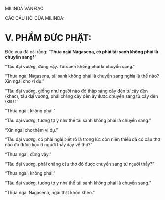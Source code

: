MILINDA VẤN ĐẠO

CÁC CÂU HỎI CỦA MILINDA:

# V. PHẨM ĐỨC PHẬT:

Đức vua đã nói rằng: “**Thưa ngài Nāgasena, có phải tái sanh không phải là chuyển sang?**”

“Tâu đại vương, đúng vậy. Tái sanh không phải là chuyển sang.”

“Thưa ngài Nāgasena, tái sanh không phải là chuyển sang nghĩa là thế nào? Xin ngài cho ví dụ.”

“Tâu đại vương, giống như người nào đó thắp sáng cây đèn từ cây đèn (khác), tâu đại vương, phải chăng cây đèn ấy được chuyển sang từ cây đèn (kia)?”

“Thưa ngài, không phải.”

“Tâu đại vương, tương tợ y như thế tái sanh không phải là chuyển sang.”

“Xin ngài cho thêm ví dụ.”

“Tâu đại vương, có phải ngài biết rõ là trong lúc còn niên thiếu đã có câu thơ nào đó được học ở người thầy dạy về thơ?”

“Thưa ngài, đúng vậy.”

“Tâu đại vương, phải chăng câu thơ đó được chuyển sang từ người thầy?”

“Thưa ngài, không phải.”

“Tâu đại vương, tương tợ y như thế tái sanh không phải là chuyển sang.”

“Thưa ngài Nāgasena, ngài thật khôn khéo.”
